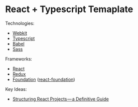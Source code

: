 # React + Typescript Temaplate

Technologies:
- [Webkit](https://webkit.org/)
- [Typescript](https://www.typescriptlang.org/)
- [Babel](https://babeljs.io/)
- [Sass](https://sass-lang.com)

Frameworks:
- [React](https://reactjs.org/)
- [Redux](https://redux.js.org/)
- [Foundation](https://foundation.zurb.com/) ([react-foundation](https://react.foundation/))

Key Ideas:
- [Structuring React Projects — a Definitive Guide](https://blog.bitsrc.io/structuring-a-react-project-a-definitive-guide-ac9a754df5eb)